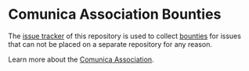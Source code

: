 # Comunica Association Bounties

The [issue tracker](https://github.com/comunica/bounties/issues) of this repository is used to collect [bounties](https://comunica.dev/association/bounties/) for issues that can not be placed on a separate repository for any reason.

Learn more about the [Comunica Association](https://comunica.dev/association/).
